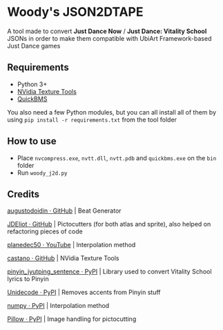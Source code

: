 ﻿# Woody's JSON2DTAPE
A tool made to convert **Just Dance Now** / **Just Dance: Vitality School** JSONs in order to make them compatible with UbiArt Framework-based Just Dance games

## Requirements
- Python 3+
- [NVidia Texture Tools](https://github.com/castano/nvidia-texture-tools/releases)
- [QuickBMS](http://aluigi.altervista.org/quickbms.htm)

You also need a few Python modules, but you can all install all of them by using ``pip install -r requirements.txt`` from the tool folder

## How to use
- Place ``nvcompress.exe``, ``nvtt.dll``, ``nvtt.pdb`` and ``quickbms.exe`` on the ``bin`` folder
- Run ``woody_j2d.py``

## Credits
[augustodoidin · GitHub](https://github.com/augustodoidin/) | Beat Generator

[JDEliot · GitHub](https://github.com/JDEliot/) | Pictocutters (for both atlas and sprite), also helped on refactoring pieces of code

[planedec50 · YouTube](https://www.youtube.com/c/planedec50) | Interpolation method 

[castano · GitHub](https://github.com/castano/) | NVidia Texture Tools

[pinyin_jyutping_sentence · PyPI](https://pypi.org/project/pinyin_jyutping_sentence/) | Library used to convert Vitality School lyrics to Pinyin

[Unidecode · PyPI](https://pypi.org/project/Unidecode/) | Removes accents from Pinyin stuff

[numpy · PyPI](https://pypi.org/project/numpy/) | Interpolation method 

[Pillow · PyPI](https://pypi.org/project/Pillow/) | Image handling for pictocutting
